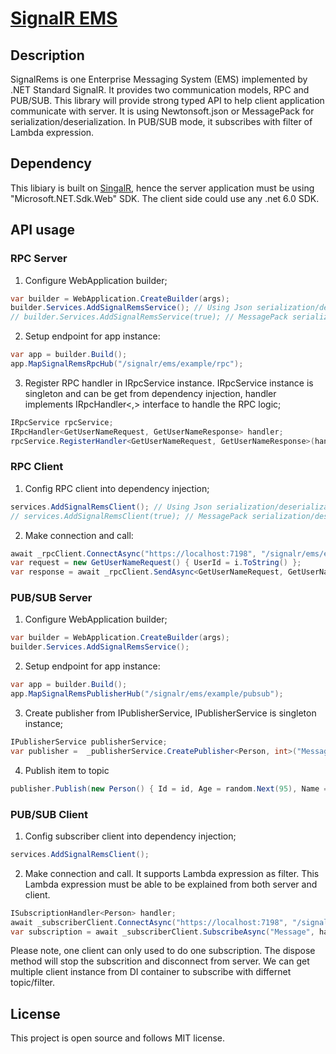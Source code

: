 # [SignalR EMS](https://github.com/LiPascal/SignalRems)
## Description
SignalRems is one Enterprise Messaging System (EMS) implemented by .NET Standard SignalR. It provides two communication models, RPC and PUB/SUB. This library will provide strong typed API to help client application communicate with server. 
It is using Newtonsoft.json or MessagePack for serialization/deserialization. 
In PUB/SUB mode, it subscribes with filter of Lambda expression. 
## Dependency
This libiary is built on [SingalR](https://dotnet.microsoft.com/en-us/apps/aspnet/signalr), hence the server application must be using "Microsoft.NET.Sdk.Web" SDK. The client side could use any .net 6.0 SDK. 
## API usage
### RPC Server
1. Configure WebApplication builder; 
``` C#
var builder = WebApplication.CreateBuilder(args);
builder.Services.AddSignalRemsService(); // Using Json serialization/deserialization
// builder.Services.AddSignalRemsService(true); // MessagePack serialization/deserialization
```
2. Setup endpoint for app instance:
``` C#
var app = builder.Build();
app.MapSignalRemsRpcHub("/signalr/ems/example/rpc");
```
3. Register RPC handler in IRpcService instance. IRpcService instance is singleton and can be get from dependency injection, handler implements IRpcHandler<,> interface to handle the RPC logic; 
``` C#
IRpcService rpcService;
IRpcHandler<GetUserNameRequest, GetUserNameResponse> handler;
rpcService.RegisterHandler<GetUserNameRequest, GetUserNameResponse>(handler);
```
### RPC Client
1. Config RPC client into dependency injection; 
``` C#
services.AddSignalRemsClient(); // Using Json serialization/deserialization
// services.AddSignalRemsClient(true); // MessagePack serialization/deserialization
```
2. Make connection and call:
``` C#
await _rpcClient.ConnectAsync("https://localhost:7198", "/signalr/ems/example/rpc", stoppingToken);
var request = new GetUserNameRequest() { UserId = i.ToString() };
var response = await _rpcClient.SendAsync<GetUserNameRequest, GetUserNameResponse>(request);
```
### PUB/SUB Server
1. Configure WebApplication builder; 
``` C#
var builder = WebApplication.CreateBuilder(args);
builder.Services.AddSignalRemsService();
```
2. Setup endpoint for app instance:
``` C#
var app = builder.Build();
app.MapSignalRemsPublisherHub("/signalr/ems/example/pubsub");
``` 
3. Create publisher from IPublisherService, IPublisherService is singleton instance; 
``` C#
IPublisherService publisherService;
var publisher =  _publisherService.CreatePublisher<Person, int>("Message");
```
4. Publish item to topic
``` C#
publisher.Publish(new Person() { Id = id, Age = random.Next(95), Name = $"Person_{id:000}" });
```
### PUB/SUB Client
1. Config subscriber client into dependency injection; 
``` C#
services.AddSignalRemsClient();
```
2. Make connection and call. It supports Lambda expression as filter. This Lambda expression must be able to be explained from both server and client. 
``` C#
ISubscriptionHandler<Person> handler;
await _subscriberClient.ConnectAsync("https://localhost:7198", "/signalr/ems/example/pubsub", stoppingToken);
var subscription = await _subscriberClient.SubscribeAsync("Message", handler, p=> p.Age > 60);
```
Please note, one client can only used to do one subscription. The dispose method will stop the subscrition and disconnect from server. We can get multiple client instance from DI container to subscribe with differnet topic/filter. 
## License
This project is open source and follows MIT license. 

